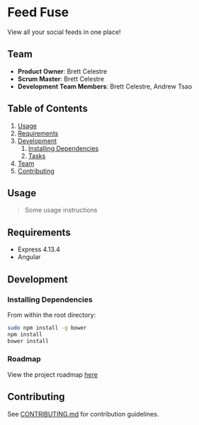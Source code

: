 # Feed Fuse

View all your social feeds in one place!

## Team

  - __Product Owner__: Brett Celestre
  - __Scrum Master__: Brett Celestre
  - __Development Team Members__: Brett Celestre, Andrew Tsao

## Table of Contents

1. [Usage](#usage)
1. [Requirements](#requirements)
1. [Development](#development)
    1. [Installing Dependencies](#installing-dependencies)
    1. [Tasks](#tasks)
1. [Team](#team)
1. [Contributing](#contributing)

## Usage

> Some usage instructions

## Requirements

- Express 4.13.4
- Angular

## Development

### Installing Dependencies

From within the root directory:

```sh
sudo npm install -g bower
npm install
bower install
```

### Roadmap

View the project roadmap [here](https://github.com/woebegonegraybeards/woebegonegraybeards/issues)


## Contributing

See [CONTRIBUTING.md](CONTRIBUTING.md) for contribution guidelines.
